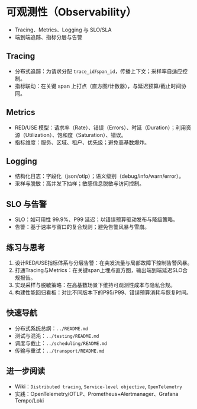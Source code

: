 # 可观测性（Observability）

- Tracing、Metrics、Logging 与 SLO/SLA
- 端到端追踪、指标分层与告警

## Tracing

- 分布式追踪：为请求分配 `trace_id`/`span_id`，传播上下文；采样率自适应控制。
- 指标联动：在关键 span 上打点（直方图/计数器），与延迟预算/截止时间协同。

## Metrics

- RED/USE 模型：请求率（Rate）、错误（Errors）、时延（Duration）；利用资源（Utilization）、饱和度（Saturation）、错误。
- 指标维度：服务、区域、租户、优先级；避免高基数爆炸。

## Logging

- 结构化日志：字段化（json/otlp）；语义级别（debug/info/warn/error）。
- 采样与脱敏：高并发下抽样；敏感信息脱敏与访问控制。

## SLO 与告警

- SLO：如可用性 99.9%、P99 延迟；以错误预算驱动发布与降级策略。
- 告警：基于速率与窗口的复合规则；避免告警风暴与雪崩。

## 练习与思考

1. 设计RED/USE指标体系与分层告警：在突发流量与局部故障下控制告警风暴。
2. 打通Tracing与Metrics：在关键span上埋点直方图，输出端到端延迟SLO合规报告。
3. 实现采样与脱敏策略：在高基数场景下维持可观测性成本与隐私合规。
4. 构建性能回归看板：对比不同版本下的P95/P99、错误预算消耗与恢复时间。

## 快速导航

- 分布式系统总纲：`../README.md`
- 测试与混沌：`../testing/README.md`
- 调度与截止：`../scheduling/README.md`
- 传输与重试：`../transport/README.md`

## 进一步阅读

- Wiki：`Distributed tracing`, `Service-level objective`, `OpenTelemetry`
- 实践：OpenTelemetry/OTLP、Prometheus+Alertmanager、Grafana Tempo/Loki
